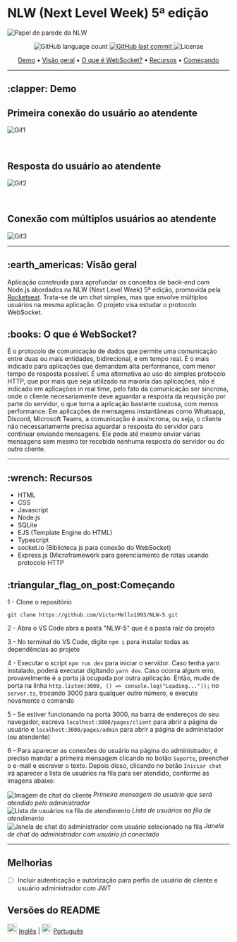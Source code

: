# NLW (Next Level Week) 5ª edição


<img src="https://user-images.githubusercontent.com/35710766/116016432-f978d580-a612-11eb-833c-b5ed80a7c9ef.jpg" alt="Papel de parede da NLW" align="center"/>

<p align="center">
  <img alt="GitHub language count" src="https://img.shields.io/github/languages/count/VictorMello1993/NLW-5?color=FF0000">
  
  <a href="https://github.com/VictorMello1993/NLW-5/commits/master">
    <img alt="GitHub last commit" src="https://img.shields.io/github/last-commit/VictorMello1993/NLW-5?color=D3D3D3">
  </a> 
  
  <img alt="License" src="https://img.shields.io/badge/license-MIT-brightgreen">
   <a href="https://github.com/VictorMello1993/NLW-5/stargazers"></a>
</p>

<p align="center">
  <a href="#clapper-demo">Demo</a> •
  <a href="#earth_americas-visão-geral">Visão geral</a> •
  <a href="#books-o-que-é-websocket">O que é WebSocket?</a> •  
  <a href="#wrench-recursos">Recursos</a> •
  <a href="#triangular_flag_on_postcomeçando">Começando</a>  
</p>

---

<h2>:clapper: Demo</h2>

## Primeira conexão do usuário ao atendente
![Gif1](https://user-images.githubusercontent.com/35710766/116016661-b2d7ab00-a613-11eb-82ef-7531a93be0e8.gif)

</br>

## Resposta do usuário ao atendente
![Gif2](https://user-images.githubusercontent.com/35710766/116016756-034f0880-a614-11eb-8cbf-a6aee747f49c.gif)

</br>

## Conexão com múltiplos usuários ao atendente 
![Gif3](https://user-images.githubusercontent.com/35710766/116016819-2aa5d580-a614-11eb-8a0e-d21622e903b1.gif)

---

<h2>:earth_americas: Visão geral</h2>
<p>Aplicação construída para aprofundar os conceitos de back-end com Node.js abordados na NLW (Next Level Week) 5ª edição, promovida pela <a href="https://rocketseat.com.br/">Rocketseat</a>. Trata-se de um chat simples, mas que envolve múltiplos usuários na mesma aplicação. O projeto visa estudar o protocolo WebSocket.</p>

<h2>:books: O que é WebSocket?</h2>
<p>É o protocolo de comunicação de dados que permite uma comunicação entre duas ou mais entidades, bidirecional, e em tempo real. É o mais indicado para aplicações que demandam alta performance, com menor tempo de resposta possível. É uma alternativa ao uso do simples protocolo HTTP, que por mais que seja utilizado na maioria das aplicações, não é indicado em aplicações in real time, pelo fato da comunicação ser síncrona, onde o cliente necesariamente deve aguardar a resposta da requisição por parte do servidor, o que torna a aplicação bastante custosa, com menos performance. Em aplicações de mensagens instantâneas como Whatsapp, Discord, Microsoft Teams, a comunicação é assíncrona, ou seja, o cliente não necessariamente precisa aguardar a resposta do servidor para continuar enviando mensagens. Ele pode até mesmo enviar várias mensagens sem mesmo ter recebido nenhuma resposta do servidor ou do outro cliente.</p>

---

<h2>:wrench: Recursos</h2>
<ul>
  <li>HTML</li>
  <li>CSS</li>
  <li>Javascript</li>
  <li>Node.js</li>
  <li>SQLite</li>
  <li>EJS (Template Engine do HTML)</li>
  <li>Typescript</li>
  <li>socket.io (Biblioteca js para conexão do WebSocket)</li>
  <li>Express.js (Microframework para gerenciamento de rotas usando protocolo HTTP</li>
</ul>

<h2>:triangular_flag_on_post:Começando</h2>

1 - Clone o repositório
```
git clone https://github.com/VictorMello1993/NLW-5.git
```

2 - Abra o VS Code abra a pasta "NLW-5" que é a pasta raíz do projeto

3 - No terminal do VS Code, digite ```npm i``` para instalar todas as dependências ao projeto

4 - Executar o script ```npm run dev``` para iniciar o servidor. Caso tenha yarn instalado, poderá executar digitando ```yarn dev```. Caso ocorra algum erro, provavelmente é a porta já ocupada por outra aplicação. Então, mude de porta na linha ```http.listen(3000, () => console.log("Loading..."));``` no ```server.ts```, trocando 3000 para qualquer outro número, e execute novamente o comando

5 - Se estiver funcionando na porta 3000, na barra de endereços do seu navegador, escreva `localhost:3000/pages/client` para abrir a página de usuário e  `localhost:3000/pages/admin` para abrir a página de administador (ou atendente)

6 - Para aparecer as conexões do usuário na página do administrador, é preciso mandar a primeira mensagem clicando no botão ```Suporte```, preencher o e-mail e escrever o texto. Depois disso, clicando no botão ```Iniciar chat``` irá aparecer a lista de usuários na fila para ser atendido, conforme as imagens abaixo:

<img src="https://user-images.githubusercontent.com/35710766/116019748-46f94080-a61b-11eb-8307-324e2b808ac0.png" alt="Imagem de chat do cliente" align="center"/>
<i align="center"> Primeira mensagem do usuário que será atendido pelo administrador</i>

</br>

<img src="https://user-images.githubusercontent.com/35710766/116020487-bb80af00-a61c-11eb-9475-684cd37f6012.png" align="center" alt="Lista de usuários na fila de atendimento"/>
<i align="center"> Lista de usuários na fila de atendimento</i>

</br>

<img src="https://user-images.githubusercontent.com/35710766/116020571-f387f200-a61c-11eb-9380-f569f655977b.png" alt="Janela de chat do administrador com usuário selecionado na fila" align="center"/>
<i align="center"> Janela de chat do administrador com usuário já conectado</i>

</br>

---
## Melhorias
- [ ] Incluir autenticação e autorização para perfis de usuário de cliente e usuário administrador com JWT

## Versões do README
<img src="https://user-images.githubusercontent.com/35710766/116021063-d273d100-a61d-11eb-8078-332213bc2d03.png" alt="Bandeira dos Estados Unidos" width="22px"/> <a href="/README-ENUS.md">Inglês</a> | <img src="https://user-images.githubusercontent.com/35710766/116020959-a8221380-a61d-11eb-9c40-5af85e373ec3.jpg" alt="Bandeira do Brasil" width="22px"/> <a href="/README.md">Português</a>
